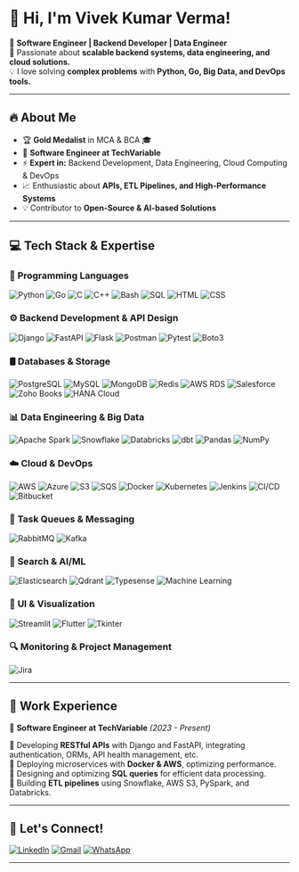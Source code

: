 # 👋 Hi, I'm Vivek Kumar Verma!  

🚀 **Software Engineer | Backend Developer | Data Engineer**  
🎯 Passionate about **scalable backend systems, data engineering, and cloud solutions.**  
💡 I love solving **complex problems** with **Python, Go, Big Data, and DevOps tools.**  

---

## 🔥 About Me  

- 🏆 **Gold Medalist** in MCA & BCA 🎓  
- 💼 **Software Engineer at TechVariable**  
- ⚡ **Expert in:** Backend Development, Data Engineering, Cloud Computing & DevOps  
- 📈 Enthusiastic about **APIs, ETL Pipelines, and High-Performance Systems**  
- 💡 Contributor to **Open-Source & AI-based Solutions**  

---

## 💻 **Tech Stack & Expertise** 

### 🚀 **Programming Languages**  
![Python](https://img.shields.io/badge/Python-3776AB?style=for-the-badge&logo=python&logoColor=white)  ![Go](https://img.shields.io/badge/Go-00ADD8?style=for-the-badge&logo=go&logoColor=white)  ![C](https://img.shields.io/badge/C-00599C?style=for-the-badge&logo=c&logoColor=white)  ![C++](https://img.shields.io/badge/C++-00599C?style=for-the-badge&logo=c%2B%2B&logoColor=white)  ![Bash](https://img.shields.io/badge/Bash-4EAA25?style=for-the-badge&logo=gnubash&logoColor=white)  ![SQL](https://img.shields.io/badge/SQL-4479A1?style=for-the-badge&logo=mysql&logoColor=white)  ![HTML](https://img.shields.io/badge/HTML-E34F26?style=for-the-badge&logo=html5&logoColor=white)  ![CSS](https://img.shields.io/badge/CSS-1572B6?style=for-the-badge&logo=css3&logoColor=white)  

### ⚙️ **Backend Development & API Design**  
![Django](https://img.shields.io/badge/Django-092E20?style=for-the-badge&logo=django&logoColor=white)  ![FastAPI](https://img.shields.io/badge/FastAPI-009688?style=for-the-badge&logo=fastapi&logoColor=white)  ![Flask](https://img.shields.io/badge/Flask-000000?style=for-the-badge&logo=flask&logoColor=white)  ![Postman](https://img.shields.io/badge/Postman-FF6C37?style=for-the-badge&logo=postman&logoColor=white)  ![Pytest](https://img.shields.io/badge/Pytest-0A9EDC?style=for-the-badge&logo=pytest&logoColor=white)  ![Boto3](https://img.shields.io/badge/Boto3-569A31?style=for-the-badge&logo=amazonaws&logoColor=white)


### 🛢️ **Databases & Storage**  
![PostgreSQL](https://img.shields.io/badge/PostgreSQL-336791?style=for-the-badge&logo=postgresql&logoColor=white)  ![MySQL](https://img.shields.io/badge/MySQL-4479A1?style=for-the-badge&logo=mysql&logoColor=white)  ![MongoDB](https://img.shields.io/badge/MongoDB-47A248?style=for-the-badge&logo=mongodb&logoColor=white)  ![Redis](https://img.shields.io/badge/Redis-DC382D?style=for-the-badge&logo=redis&logoColor=white)   ![AWS RDS](https://img.shields.io/badge/AWS_RDS-527FFF?style=for-the-badge&logo=amazonaws&logoColor=white) ![Salesforce](https://img.shields.io/badge/Salesforce-00A1E0?style=for-the-badge&logo=salesforce&logoColor=white) ![Zoho Books](https://img.shields.io/badge/Zoho_Books-D62027?style=for-the-badge&logo=zoho&logoColor=white) ![HANA Cloud](https://img.shields.io/badge/HANA_Cloud-0096D6?style=for-the-badge&logo=sap&logoColor=white)






### 📊 **Data Engineering & Big Data**  
![Apache Spark](https://img.shields.io/badge/Apache%20Spark-E25A1C?style=for-the-badge&logo=apachespark&logoColor=white)  ![Snowflake](https://img.shields.io/badge/Snowflake-29B5E8?style=for-the-badge&logo=snowflake&logoColor=white)  ![Databricks](https://img.shields.io/badge/Databricks-FF3621?style=for-the-badge&logo=databricks&logoColor=white)  ![dbt](https://img.shields.io/badge/dbt-FF694B?style=for-the-badge&logo=dbt&logoColor=white)  ![Pandas](https://img.shields.io/badge/Pandas-150458?style=for-the-badge&logo=pandas&logoColor=white)  ![NumPy](https://img.shields.io/badge/NumPy-013243?style=for-the-badge&logo=numpy&logoColor=white)  

### ☁️ **Cloud & DevOps**  

![AWS](https://img.shields.io/badge/AWS-232F3E?style=for-the-badge&logo=amazonaws&logoColor=white)  ![Azure](https://img.shields.io/badge/Azure-0078D4?style=for-the-badge&logo=microsoftazure&logoColor=white)  ![S3](https://img.shields.io/badge/AWS%20S3-569A31?style=for-the-badge&logo=amazons3&logoColor=white)  ![SQS](https://img.shields.io/badge/AWS%20SQS-FF4F00?style=for-the-badge&logo=amazonaws&logoColor=white)  ![Docker](https://img.shields.io/badge/Docker-2496ED?style=for-the-badge&logo=docker&logoColor=white)  ![Kubernetes](https://img.shields.io/badge/Kubernetes-326CE5?style=for-the-badge&logo=kubernetes&logoColor=white)  ![Jenkins](https://img.shields.io/badge/Jenkins-D24939?style=for-the-badge&logo=jenkins&logoColor=white)  ![CI/CD](https://img.shields.io/badge/CI/CD-0A0A0A?style=for-the-badge&logo=githubactions&logoColor=white)  ![Bitbucket](https://img.shields.io/badge/Bitbucket-0052CC?style=for-the-badge&logo=bitbucket&logoColor=white)  
### 📝 **Task Queues & Messaging**  
![RabbitMQ](https://img.shields.io/badge/RabbitMQ-FF6600?style=for-the-badge&logo=rabbitmq&logoColor=white)  ![Kafka](https://img.shields.io/badge/Kafka-231F20?style=for-the-badge&logo=apachekafka&logoColor=white) <!-- ![Celery](https://img.shields.io/badge/Celery-37814A?style=for-the-badge&logo=celery&logoColor=white)  -->

### 🔎 **Search & AI/ML**  
![Elasticsearch](https://img.shields.io/badge/Elasticsearch-005571?style=for-the-badge&logo=elasticsearch&logoColor=white)  ![Qdrant](https://img.shields.io/badge/Qdrant-FF6F00?style=for-the-badge&logo=qdrant&logoColor=white)  ![Typesense](https://img.shields.io/badge/Typesense-FF5733?style=for-the-badge&logo=typesense&logoColor=white)  ![Machine Learning](https://img.shields.io/badge/Machine%20Learning-0277BD?style=for-the-badge&logo=ai&logoColor=white)  

### 🎨 **UI & Visualization**  
![Streamlit](https://img.shields.io/badge/Streamlit-FF4B4B?style=for-the-badge&logo=streamlit&logoColor=white)  ![Flutter](https://img.shields.io/badge/Flutter-02569B?style=for-the-badge&logo=flutter&logoColor=white)  ![Tkinter](https://img.shields.io/badge/Tkinter-FFCC00?style=for-the-badge&logo=python&logoColor=white) 

### 🔍 **Monitoring & Project Management**  
![Jira](https://img.shields.io/badge/Jira-0052CC?style=for-the-badge&logo=jira&logoColor=white)  


---

## 🚀 **Work Experience**  

💼 **Software Engineer at TechVariable** *(2023 - Present)* 
  
🔹 Developing **RESTful APIs** with Django and FastAPI, integrating authentication, ORMs, API health management, etc.  
🔹 Deploying microservices with **Docker & AWS**, optimizing performance.  
🔹 Designing and optimizing **SQL queries** for efficient data processing.  
🔹 Building **ETL pipelines** using Snowflake, AWS S3, PySpark, and Databricks.  

---

## 🤝 **Let's Connect!**  

[![LinkedIn](https://img.shields.io/badge/LinkedIn-0A66C2?style=for-the-badge&logo=linkedin&logoColor=white)](https://www.linkedin.com/in/vivek-kumar-verma-534662206/) 
[![Gmail](https://img.shields.io/badge/Gmail-D14836?style=for-the-badge&logo=gmail&logoColor=white)](mailto:vivekkumarverma332@gmail.com)
[![WhatsApp](https://img.shields.io/badge/WhatsApp-25D366?style=for-the-badge&logo=whatsapp&logoColor=white)](https://wa.me/+91-9395152712)
<!--
[![GitHub](https://img.shields.io/badge/GitHub-181717?style=for-the-badge&logo=github&logoColor=white)](https://github.com/dev-vivekkumarverma) -->
---
